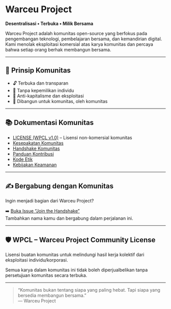 # Warceu Project

**Desentralisasi • Terbuka • Milik Bersama**

Warceu Project adalah komunitas open-source yang berfokus pada pengembangan teknologi, pembelajaran bersama, dan kemandirian digital. Kami menolak eksploitasi komersial atas karya komunitas dan percaya bahwa setiap orang berhak membangun bersama.

---

## 🌱 Prinsip Komunitas

- 🔓 Terbuka dan transparan
- 🤝 Tanpa kepemilikan individu
- 🚫 Anti-kapitalisme dan eksploitasi
- 👥 Dibangun untuk komunitas, oleh komunitas

---

## 📚 Dokumentasi Komunitas

- [LICENSE (WPCL v1.0)](./LICENSE) – Lisensi non-komersial komunitas
- [Kesepakatan Komunitas](./KESPAKATAN_KOMUNITAS.md)
- [Handshake Komunitas](./HANDSHAKE.md)
- [Panduan Kontribusi](./CONTRIBUTING.md)
- [Kode Etik](./CODE_OF_CONDUCT.md)
- [Kebijakan Keamanan](./SECURITY.md)

---

## ✍️ Bergabung dengan Komunitas

Ingin menjadi bagian dari Warceu Project?

➡️ [Buka Issue “Join the Handshake”](https://github.com/WarceuProject/.github/issues/new?template=handshake.yml)  
Tambahkan nama kamu dan bergabung dalam perjalanan ini.

---

## 🛡️ WPCL – Warceu Project Community License

Lisensi buatan komunitas untuk melindungi hasil kerja kolektif dari eksploitasi individu/korporasi.

Semua karya dalam komunitas ini tidak boleh diperjualbelikan tanpa persetujuan komunitas secara terbuka.

---

> “Komunitas bukan tentang siapa yang paling hebat. Tapi siapa yang bersedia membangun bersama.”  
> — Warceu Project
